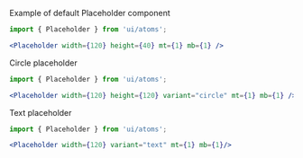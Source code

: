 Example of default Placeholder component
```jsx harmony
import { Placeholder } from 'ui/atoms';

<Placeholder width={120} height={40} mt={1} mb={1} />
```

Circle placeholder
```jsx harmony
import { Placeholder } from 'ui/atoms';

<Placeholder width={120} height={120} variant="circle" mt={1} mb={1} />
```


Text placeholder
```jsx harmony
import { Placeholder } from 'ui/atoms';

<Placeholder width={120} variant="text" mt={1} mb={1}/>
```